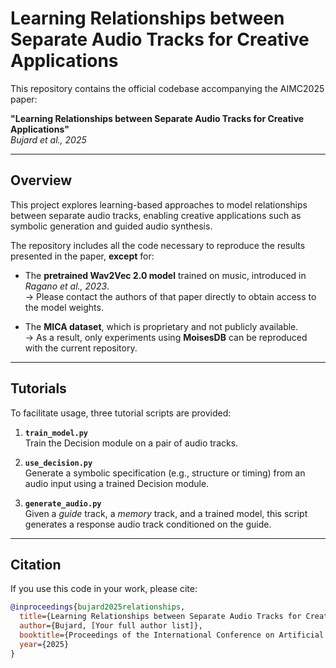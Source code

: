 # Learning Relationships between Separate Audio Tracks for Creative Applications

This repository contains the official codebase accompanying the AIMC2025 paper:

**"Learning Relationships between Separate Audio Tracks for Creative Applications"**  
*Bujard et al., 2025*

---

## Overview

This project explores learning-based approaches to model relationships between separate audio tracks, enabling creative applications such as symbolic generation and guided audio synthesis.

The repository includes all the code necessary to reproduce the results presented in the paper, **except** for:

- The **pretrained Wav2Vec 2.0 model** trained on music, introduced in *Ragano et al., 2023*.  
  → Please contact the authors of that paper directly to obtain access to the model weights.

- The **MICA dataset**, which is proprietary and not publicly available.  
  → As a result, only experiments using **MoisesDB** can be reproduced with the current repository.

---

## Tutorials

To facilitate usage, three tutorial scripts are provided:

1. **`train_model.py`**  
   Train the Decision module on a pair of audio tracks.

2. **`use_decision.py`**  
   Generate a symbolic specification (e.g., structure or timing) from an audio input using a trained Decision module.

3. **`generate_audio.py`**  
   Given a *guide* track, a *memory* track, and a trained model, this script generates a response audio track conditioned on the guide.

---

## Citation

If you use this code in your work, please cite:

```bibtex
@inproceedings{bujard2025relationships,
  title={Learning Relationships between Separate Audio Tracks for Creative Applications},
  author={Bujard, [Your full author list]},
  booktitle={Proceedings of the International Conference on Artificial Intelligence and Music Creativity (AIMC)},
  year={2025}
}
